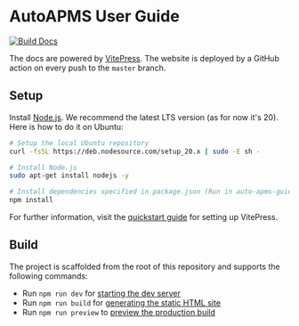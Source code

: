 # AutoAPMS User Guide

[![Build Docs](https://github.com/robin-mueller/auto-apms-guide/actions/workflows/deploy.yml/badge.svg?branch=master)](https://github.com/robin-mueller/auto-apms-guide/deployments)

The docs are powered by [VitePress](https://vitepress.dev/). The website is deployed by a GitHub action on every push to the `master` branch.

## Setup

Install [Node.js](https://nodejs.org/en). We recommend the latest LTS version (as for now it's 20). Here is how to do it on Ubuntu:

```sh
# Setup the local Ubuntu repository
curl -fsSL https://deb.nodesource.com/setup_20.x | sudo -E sh -

# Install Node.js
sudo apt-get install nodejs -y

# Install dependencies specified in package.json (Run in auto-apms-guide directory)
npm install
```

For further information, visit the [quickstart guide](https://vitepress.dev/guide/getting-started) for setting up VitePress.

## Build

The project is scaffolded from the root of this repository and supports the following commands:

- Run `npm run dev` for [starting the dev server](https://vitepress.dev/reference/cli#vitepress-dev)
- Run `npm run build` for [generating the static HTML site](https://vitepress.dev/reference/cli#vitepress-build)
- Run `npm run preview` to [preview the production build](https://vitepress.dev/reference/cli#vitepress-preview)
